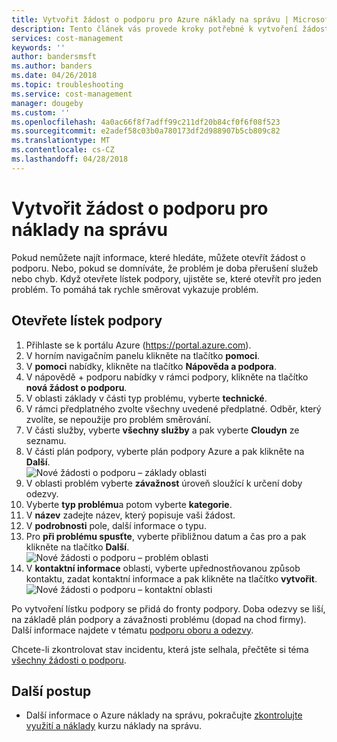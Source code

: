 ```yaml
---
title: Vytvořit žádost o podporu pro Azure náklady na správu | Microsoft Docs
description: Tento článek vás provede kroky potřebné k vytvoření žádosti o podporu pro náklady na správu.
services: cost-management
keywords: ''
author: bandersmsft
ms.author: banders
ms.date: 04/26/2018
ms.topic: troubleshooting
ms.service: cost-management
manager: dougeby
ms.custom: ''
ms.openlocfilehash: 4a0ac66f8f7adff99c211df20b84cf0f6f08f523
ms.sourcegitcommit: e2adef58c03b0a780173df2d988907b5cb809c82
ms.translationtype: MT
ms.contentlocale: cs-CZ
ms.lasthandoff: 04/28/2018
---
```

# <a name="create-a-support-request-for-cost-management"></a>Vytvořit žádost o podporu pro náklady na správu

Pokud nemůžete najít informace, které hledáte, můžete otevřít žádost o podporu. Nebo, pokud se domníváte, že problém je doba přerušení služeb nebo chyb. Když otevřete lístek podpory, ujistěte se, které otevřít pro jeden problém. To pomáhá tak rychle směrovat vykazuje problém.

## <a name="open-a-support-ticket"></a>Otevřete lístek podpory

1. Přihlaste se k portálu Azure (https://portal.azure.com).
2. V horním navigačním panelu klikněte na tlačítko **pomoci**.
3. V **pomoci** nabídky, klikněte na tlačítko **Nápověda a podpora**.
4. V nápovědě + podporu nabídky v rámci podpory, klikněte na tlačítko **nová žádost o podporu**.
5. V oblasti základy v části typ problému, vyberte **technické**.
6. V rámci předplatného zvolte všechny uvedené předplatné. Odběr, který zvolíte, se nepoužije pro problém směrování.
7. V části služby, vyberte **všechny služby** a pak vyberte **Cloudyn** ze seznamu.
8. V části plán podpory, vyberte plán podpory Azure a pak klikněte na **Další**.  
    ![Nové žádosti o podporu – základy oblasti](./media/support-request-cost-management/support-request01.png)
9. V oblasti problém vyberte **závažnost** úroveň sloužící k určení doby odezvy.
10. Vyberte **typ problému**a potom vyberte **kategorie**.
11. V **název** zadejte název, který popisuje vaši žádost.
12. V **podrobnosti** pole, další informace o typu.
13. Pro **při problému spusťte**, vyberte přibližnou datum a čas pro a pak klikněte na tlačítko **Další**.  
    ![Nové žádosti o podporu – problém oblasti](./media/support-request-cost-management/support-request02.png)
14. V **kontaktní informace** oblasti, vyberte upřednostňovanou způsob kontaktu, zadat kontaktní informace a pak klikněte na tlačítko **vytvořit**.  
    ![Nové žádosti o podporu – kontaktní oblasti](./media/support-request-cost-management/support-request03.png)

Po vytvoření lístku podpory se přidá do fronty podpory. Doba odezvy se liší, na základě plán podpory a závažnosti problému (dopad na chod firmy). Další informace najdete v tématu [podporu oboru a odezvy](https://azure.microsoft.com/support/plans/response/).

Chcete-li zkontrolovat stav incidentu, která jste selhala, přečtěte si téma [všechny žádosti o podporu](../azure-supportability/how-to-create-azure-support-request.md#all-support-requests).


## <a name="next-steps"></a>Další postup

- Další informace o Azure náklady na správu, pokračujte [zkontrolujte využití a náklady](tutorial-review-usage.md) kurzu náklady na správu.
